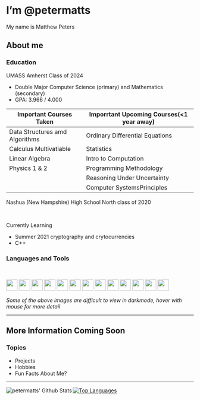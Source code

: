 # I’m @petermatts

My name is Matthew Peters

## About me

### Education

UMASS Amherst Class of 2024

- Double Major Computer Science (primary) and Mathematics (secondary)
- GPA: 3.966 / 4.000

| Important Courses Taken        | Imporrtant Upcoming Courses(<1 year away) |
| ------------------------------ | ------------------------------------------- |
| Data Structures amd Algorithms | Ordinary Differential Equations             |
| Calculus Multivatiable         | Statistics                                  |
| Linear Algebra                 | Intro to Computation                        |
| Physics 1 & 2                  | Programming Methodology                     |
|                                | Reasoning Under Uncertainty                 |
|                                | Computer SystemsPrinciples                  |
  
Nashua (New Hampshire) High School North class of 2020

<br />

Currently Learning
- Summer 2021 cryptography and crytocurrencies
- C++

### Languages and Tools

<br />

[<img src="https://seeklogo.com/images/J/java-logo-7F8B35BAB3-seeklogo.com.png" height="30px" />](a "Java")
[<img src="https://www.vectorlogo.zone/logos/javascript/javascript-icon.svg" width="30px" />](a "Javascript")
[<img src="https://www.vectorlogo.zone/logos/python/python-icon.svg" width="30px" />](a "Python")
[<img src="https://upload.wikimedia.org/wikipedia/commons/thumb/1/18/ISO_C%2B%2B_Logo.svg/1822px-ISO_C%2B%2B_Logo.svg.png" width="30px" />](a "C++")
[<img src="https://www.vectorlogo.zone/logos/w3_html5/w3_html5-icon.svg" width="30px" />](a "HTML5")
[<img src="https://tecfa.unige.ch/perso/mafritz/teaching/slides/assets/images/css3-logo.svg" height="30px"/>](a "CSS3")
[<img src="https://upload.wikimedia.org/wikipedia/commons/thumb/9/92/LaTeX_logo.svg/1280px-LaTeX_logo.svg.png" height="30px"/>](a "LaTeX")
[<img src="https://upload.wikimedia.org/wikipedia/commons/thumb/9/9a/Visual_Studio_Code_1.35_icon.svg/1024px-Visual_Studio_Code_1.35_icon.svg.png" width="30px"/>](a "Visual Studio Code")
[<img src="https://www.vectorlogo.zone/logos/reactjs/reactjs-icon.svg" width="30px" />](a "React JS")
[<img src="https://www.paceit.co.uk/wp-content/uploads/2021/07/react-native-development-company.png" width="30px" />](a "React Native")
[<img src="https://www.vectorlogo.zone/logos/git-scm/git-scm-icon.svg" width="30px"/>](a "Git")
[<img src="https://upload.wikimedia.org/wikipedia/commons/9/91/Octicons-mark-github.svg" width="30"/>](a "GitHub")
[<img src="https://www.vectorlogo.zone/logos/firebase/firebase-icon.svg" width="30px">](a "Firebase")

*Some of the above images are difficult to view in darkmode, hover with mouse for more detail*

<!-- 1. CSS
1. Solodity -->

---

## More Information Coming Soon

### Topics
- Projects
- Hobbies
- Fun Facts About Me?
<!-- - Contact Information? -->

<hr />

<!-- [![Top Languages](https://github-readme-stats.vercel.app/api/top-langs/?username=petermatts&layout=compact&langs_count=10)](https://github.com/petermatts) -->

<img align="left" alt="petermatts' Github Stats" src="https://github-readme-stats.vercel.app/api?username=petermatts&show_icons=true&hide_border=true">

[![Top Languages](https://github-readme-stats.vercel.app/api/top-langs/?username=petermatts&layout=compact&langs_count=10)](https://github.com/petermatts)

<!-- [![Readme Card](https://github-readme-stats.vercel.app/api/pin/?username=petermatts&repo=nfl-season-predictor)](https://github.com/petermatts/nfl-season-predictor) -->




